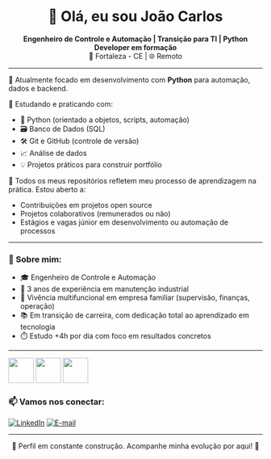 <h1 align="center">👋 Olá, eu sou João Carlos</h1>

<p align="center">
  <strong>Engenheiro de Controle e Automação | Transição para TI | Python Developer em formação</strong><br>
  📍 Fortaleza - CE | 🌐 Remoto
</p>

---

🎯 Atualmente focado em desenvolvimento com **Python** para automação, dados e backend.

🧠 Estudando e praticando com:
- 🐍 Python (orientado a objetos, scripts, automação)
- 🗃️ Banco de Dados (SQL)
- 🛠️ Git e GitHub (controle de versão)
- 📈 Análise de dados
- 💡 Projetos práticos para construir portfólio

🧪 Todos os meus repositórios refletem meu processo de aprendizagem na prática. Estou aberto a:
- Contribuições em projetos open source
- Projetos colaborativos (remunerados ou não)
- Estágios e vagas júnior em desenvolvimento ou automação de processos

---

### 🚀 Sobre mim:
- 🎓 Engenheiro de Controle e Automação
- 🔧 3 anos de experiência em manutenção industrial
- 🧩 Vivência multifuncional em empresa familiar (supervisão, finanças, operação)
- 📚 Em transição de carreira, com dedicação total ao aprendizado em tecnologia
- ⏱️ Estudo +4h por dia com foco em resultados concretos

---

<div display="inline">
  <img widht="50" height="50" src="https://cdn.jsdelivr.net/gh/devicons/devicon@latest/icons/python/python-original.svg" /> 
  <img widht="50" height="50" src="https://cdn.jsdelivr.net/gh/devicons/devicon@latest/icons/azuresqldatabase/azuresqldatabase-original.svg" />
  <img widht="50" height="50" src="https://cdn.jsdelivr.net/gh/devicons/devicon@latest/icons/vscode/vscode-original.svg" />          
</div>

### 📫 Vamos nos conectar:
[![LinkedIn](https://img.shields.io/badge/LinkedIn-blue?style=flat&logo=linkedin)](https://www.linkedin.com/in/jo%C3%A3o-carlos-b70169125/)
[![E-mail](https://img.shields.io/badge/E--mail-red?style=flat&logo=gmail)](mailto:joaocsouza17@gmail.com)

---

<p align="center">🚧 Perfil em constante construção. Acompanhe minha evolução por aqui! 🚀</p>
